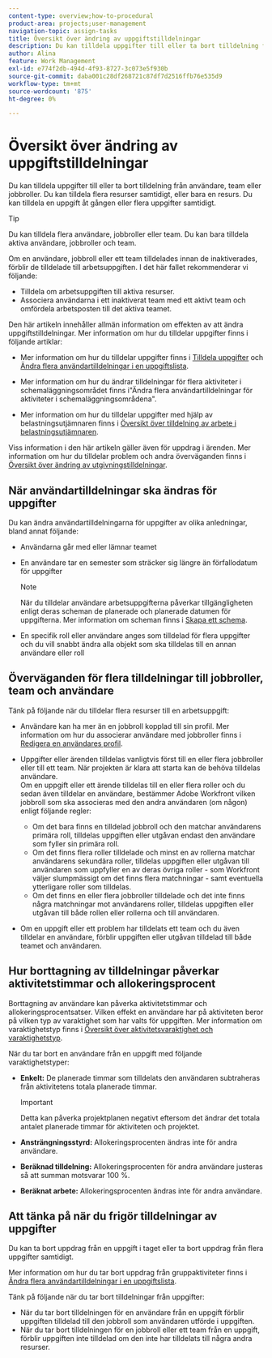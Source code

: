 ```yaml
---
content-type: overview;how-to-procedural
product-area: projects;user-management
navigation-topic: assign-tasks
title: Översikt över ändring av uppgiftstilldelningar
description: Du kan tilldela uppgifter till eller ta bort tilldelning från användare, team eller jobbroller. Du kan tilldela flera resurser samtidigt, eller bara en resurs. Du kan tilldela en uppgift åt gången eller flera uppgifter samtidigt.
author: Alina
feature: Work Management
exl-id: e774f2db-494d-4f93-8727-3c073e5f930b
source-git-commit: daba001c28df268721c87df7d2516ffb76e535d9
workflow-type: tm+mt
source-wordcount: '875'
ht-degree: 0%

---
```


# Översikt över ändring av uppgiftstilldelningar

Du kan tilldela uppgifter till eller ta bort tilldelning från användare, team eller jobbroller. Du kan tilldela flera resurser samtidigt, eller bara en resurs. Du kan tilldela en uppgift åt gången eller flera uppgifter samtidigt.

>[!TIP]
>
>Du kan tilldela flera användare, jobbroller eller team. Du kan bara tilldela aktiva användare, jobbroller och team.
>
>Om en användare, jobbroll eller ett team tilldelades innan de inaktiverades, förblir de tilldelade till arbetsuppgiften. I det här fallet rekommenderar vi följande:
>
>* Tilldela om arbetsuppgiften till aktiva resurser.
>* Associera användarna i ett inaktiverat team med ett aktivt team och omfördela arbetsposten till det aktiva teamet.
>

Den här artikeln innehåller allmän information om effekten av att ändra uppgiftstilldelningar. Mer information om hur du tilldelar uppgifter finns i följande artiklar:

* Mer information om hur du tilldelar uppgifter finns i [Tilldela uppgifter](../../../manage-work/tasks/assign-tasks/assign-tasks.md) och [Ändra flera användartilldelningar i en uppgiftslista](../../../manage-work/tasks/assign-tasks/modify-multiple-assignments-in-task-list.md).

* Mer information om hur du ändrar tilldelningar för flera aktiviteter i schemaläggningsområdet finns i&quot;Ändra flera användartilldelningar för aktiviteter i schemaläggningsområdena&quot;.
* Mer information om hur du tilldelar uppgifter med hjälp av belastningsutjämnaren finns i [Översikt över tilldelning av arbete i belastningsutjämnaren](../../../resource-mgmt/workload-balancer/assign-work-in-workload-balancer.md).

Viss information i den här artikeln gäller även för uppdrag i ärenden. Mer information om hur du tilldelar problem och andra överväganden finns i [Översikt över ändring av utgivningstilldelningar](../../../manage-work/issues/manage-issues/modify-issue-assignments-overview.md).

## När användartilldelningar ska ändras för uppgifter

Du kan ändra användartilldelningarna för uppgifter av olika anledningar, bland annat följande:

* Användarna går med eller lämnar teamet
* En användare tar en semester som sträcker sig längre än förfallodatum för uppgifter

  >[!NOTE]
  >
  >När du tilldelar användare arbetsuppgifterna påverkar tillgängligheten enligt deras scheman de planerade och planerade datumen för uppgifterna. Mer information om scheman finns i [Skapa ett schema](../../../administration-and-setup/set-up-workfront/configure-timesheets-schedules/create-schedules.md).

* En specifik roll eller användare anges som tilldelad för flera uppgifter och du vill snabbt ändra alla objekt som ska tilldelas till en annan användare eller roll

## Överväganden för flera tilldelningar till jobbroller, team och användare

Tänk på följande när du tilldelar flera resurser till en arbetsuppgift:

* Användare kan ha mer än en jobbroll kopplad till sin profil. Mer information om hur du associerar användare med jobbroller finns i [Redigera en användares profil](../../../administration-and-setup/add-users/create-and-manage-users/edit-a-users-profile.md).

* Uppgifter eller ärenden tilldelas vanligtvis först till en eller flera jobbroller eller till ett team. När projekten är klara att starta kan de behöva tilldelas användare.\
  Om en uppgift eller ett ärende tilldelas till en eller flera roller och du sedan även tilldelar en användare, bestämmer Adobe Workfront vilken jobbroll som ska associeras med den andra användaren (om någon) enligt följande regler:

   * Om det bara finns en tilldelad jobbroll och den matchar användarens primära roll, tilldelas uppgiften eller utgåvan endast den användare som fyller sin primära roll.
   * Om det finns flera roller tilldelade och minst en av rollerna matchar användarens sekundära roller, tilldelas uppgiften eller utgåvan till användaren som uppfyller en av deras övriga roller - som Workfront väljer slumpmässigt om det finns flera matchningar - samt eventuella ytterligare roller som tilldelas.
   * Om det finns en eller flera jobbroller tilldelade och det inte finns några matchningar mot användarens roller, tilldelas uppgiften eller utgåvan till både rollen eller rollerna och till användaren.

* Om en uppgift eller ett problem har tilldelats ett team och du även tilldelar en användare, förblir uppgiften eller utgåvan tilldelad till både teamet och användaren.

## Hur borttagning av tilldelningar påverkar aktivitetstimmar och allokeringsprocent

Borttagning av användare kan påverka aktivitetstimmar och allokeringsprocentsatser. Vilken effekt en användare har på aktiviteten beror på vilken typ av varaktighet som har valts för uppgiften. Mer information om varaktighetstyp finns i [Översikt över aktivitetsvaraktighet och varaktighetstyp](../../../manage-work/tasks/taskdurtn/task-duration-and-duration-type.md).

När du tar bort en användare från en uppgift med följande varaktighetstyper:

* **Enkelt:** De planerade timmar som tilldelats den användaren subtraheras från aktivitetens totala planerade timmar.

  >[!IMPORTANT]
  >
  >Detta kan påverka projektplanen negativt eftersom det ändrar det totala antalet planerade timmar för aktiviteten och projektet.

* **Ansträngningsstyrd:** Allokeringsprocenten ändras inte för andra användare.
* **Beräknad tilldelning:** Allokeringsprocenten för andra användare justeras så att summan motsvarar 100 %.
* **Beräknat arbete:** Allokeringsprocenten ändras inte för andra användare.

## Att tänka på när du frigör tilldelningar av uppgifter

Du kan ta bort uppdrag från en uppgift i taget eller ta bort uppdrag från flera uppgifter samtidigt.

Mer information om hur du tar bort uppdrag från gruppaktiviteter finns i [Ändra flera användartilldelningar i en uppgiftslista](../../../manage-work/tasks/assign-tasks/modify-multiple-assignments-in-task-list.md).

Tänk på följande när du tar bort tilldelningar från uppgifter:

* När du tar bort tilldelningen för en användare från en uppgift förblir uppgiften tilldelad till den jobbroll som användaren utförde i uppgiften.
* När du tar bort tilldelningen för en jobbroll eller ett team från en uppgift, förblir uppgiften inte tilldelad om den inte har tilldelats till några andra resurser.
